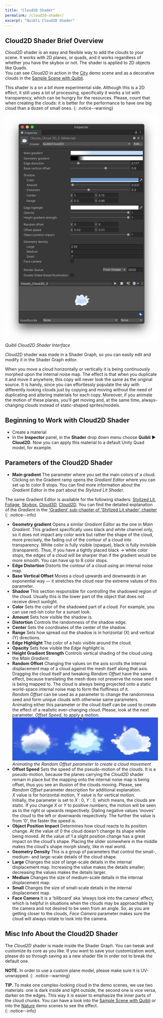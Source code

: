 ```yaml
---
title: "Cloud2D Shader"
permalink: /cloud2d-shader/
excerpt: "Quibli Cloud2D Shader"
---
```


## Cloud2D Shader Brief Overview
_Cloud2D_ shader is an easy and flexible way to add the clouds to your scene. It works with 2D planes, or quads, and it works regardless of whether you have the skybox or not. The shader is applied to 2D objects like Quads.  
You can see _Cloud2D_ in action in the [City](../demo-scenes/#city-scene) demo scene and as a decorative clouds in the [Sample Scene with Quibli](../demo-scenes/#sample-scene-with-quibli).

This shader is a on a bit more experimental side. Although this is a 2D effect, it still uses a lot of processing, specifically it works a lot with transparency, which can be hungry for the resources. Please, count that when creating the clouds: it is better for the performance to have one big cloud than a dozen of small ones.
{: .notice--warning}

![Quibli Cloud2D Shader Interface](../assets/images/manual_images/quibli_cloud2d_shader_interface.png)  
*Quibli Cloud2D Shader Interface*

_Cloud2D_ shader was made in a Shader Graph, so you can easily edit and modify it in the Shader Graph editor.  

When you move a cloud horizontally or vertically it is being continuously morphed upon the internal noise map. The effect is that when you duplicate it and move it anywhere, this copy will never look the same as the original source. It is handy, since you can effortlessly populate the sky with differently looking clouds just by copying and moving without the need of duplicating and altering materials for each copy. Moreover, if you animate the motion of these planes, you’ll get moving and, at the same time, always-changing clouds instead of static-shaped sprites/models.

## Beginning to Work with Cloud2D Shader

* Create a material
* In the **Inspector** panel, in the **Shader** drop down menu choose **Quibli** ▶︎ **Cloud2D**.
Now you can apply this material to a default Unity Quad model, for example.

## Parameters of the Cloud2D Shader

- **Main gradient** The parameter where you set the main colors of a cloud. Clicking on the Gradient ramp opens the _Gradient Editor_ where you can set up to color 8 stops. You can find more information about the _Gradient Editor_ in the part about the _Stylized Lit Shader_.

The same Gradient Editor is available for the following shaders: [Stylized Lit](../stylized-lit-shader), [Foliage](../foliage-shader), [Skybox](../skybox-shader), [Cloud3D](../cloud3d-shader), [Cloud2D](../cloud2d-shader). You can find the detailed explanation of the _Gradient_ in the ['Gradient' sub-chapter of 'Stylized Lit shader' chapter](../stylized-lit-shader/#gradient)  
{: .notice--info}

- **Geometry gradient**  Opens a similar _Gradient Editor_ as the one in _Main Gradient_. This gradient specifically uses black and white channel only, so it does not impact any color work but rather the shape of the cloud, more precisely, the fading out of the contour of a cloud into transparency. White color is fully visible (opaque), black is fully invisible (transparent). Thus, if you have a tightly placed black → white color stops, the edges of a cloud will be sharper than if the gradient would be more smooth. You can have up to 8 color stops.
- **Edge Distortion** Distorts the contour of a cloud using an internal noise map.
- **Base Vertical Offset** Moves a cloud upwards and downwards in an exponential way — it stretches the cloud near the extreme values of this parameter.
- **Shadow** This section responsible for controlling the shadowed region of the cloud. Usually this is the lower part of the object that does not receive direct sunlight.
- **Color** Sets the color of the shadowed part of a cloud. For example, you can use red-ish color for a sunset look.
- **Amount**  Sets how visible the shadow is.
- **Distortion** Controls the randomness of the shadow edge.
- **Center** Sets the coordinates of the center of the shadow.
- **Range** Sets how spread out the shadow is in horizontal (X) and vertical (Y) directions.
- **Edge Highlight** The color of a halo visible around the cloud.
- **Opacity** Sets how visible the _Edge highlight_ is.
- **Height Gradient Strength** Controls vertical shading of the cloud using the _Main Gradient_.
- **Random Offset** Changing the values on the axis scrolls the internal displacement map of a cloud against the mesh itself along that axis. Dragging the cloud itself and tweaking _Random Offset_ have the same effect, because translating the mesh does not preserve the noise seed it is being mapped to. The cloud is always being projected onto a static world-space internal noise map to form the fluffiness of it.  
_Random Offset_ can be used as a parameter to change the randomness seed and form unique clouds with otherwise same parameters.
Animating either this parameter or the cloud itself can be used to create the effect of a realistic ever-changing cloud. Please, look at the next parameter, _Offset Speed_, to apply a motion.  
![Animating the Random Offset parameter to create a cloud movement](../assets/images/manual_images/cloud2d_shader_animated_clouds_moving.gif)  
*Animating the Random Offset parameter to create a cloud movement*
- **Offset Speed** Sets the speed of the pseudo-motion of the clouds. It is a pseudo-motion, because the planes carrying the _Cloud2D_ shader remain in place but the mapping onto the internal noise map is being offset, thus you see an illusion of the clouds moving. Please, see _Random Offset_ parameter description for additional explanation.  
_X_ value is for horizontal motion, _Y_ value is for vertical motion.  
Initially, the parameter is set to _X_ : 0, _Y_ : 0, which means, the clouds are static. If you change _X_ or _Y_ to positive numbers, the motion will be seen as to the right or upwards respectively. Dialing negative values 'moves' the cloud to the left or downwards respectively. The further the value is from '0', the faster the speed is.
- **Object Position Impact** Determines how cloud reacts to its position change. At the value of 0 the cloud doesn't change its shape while being moved. At the value of 1 a slight position change has a great impact on the cloud's shape. Placing the slider somewhere in the middle makes the cloud's shape morph slowly, like in real world.
- **Geometry Density** This is a group of parameters that control the small-, medium- and large-scale details of the cloud shape.
- **Large** Changes the size of large-scale details in the internal displacement map. Increasing the value makes the details smaller; decreasing the values makes the details larger.
- **Medium** Changes the size of medium-scale details in the internal displacement map.
- **Small** Changes the size of small-scale details in the internal displacement map.
- **Face Camera** It is a ‘billboard’ aka ‘always look into the camera’ effect, which is helpful in situations when the clouds may be approachable by the camera and not desired to be seen from an angle. So, as you are getting closer to the clouds, _Face Camera_ parameter makes sure the cloud will always rotate to look into the camera.

## Misc Info About the Cloud2D Shader
The _Cloud2D_ shader is made inside the Shader Graph. You can tweak and customize its core as you like. If you want to save your customization work, please do so through saving as a new shader file in order not to break the default one.

**NOTE.** In order to use a custom plane model, please make sure it is UV-unwrapped.
{: .notice--warning}

**TIP.** To make one complex-looking cloud in the demo scenes, we use two materials: one is dark inside and light outside, the second one is vice versa, darker on the edges. This way it is easier to emphasize the inner parts of the cloud chunks. You can have a look into the [Sample Scene with Quibli](../demo-scenes/#sample-scene-with-quibli) or into the [Nature](../demo-scenes/#nature-scene) demo scenes to see the effect.  
{: .notice--info}

